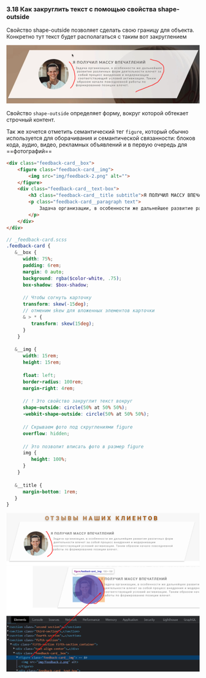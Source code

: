 ### **3.18 Как закруглить текст с помощью свойства shape-outside**

Свойство shape-outside позволяет сделать свою границу для объекта. Конкретно тут текст будет располагаться с таким вот закруглением

![](../_png/Pasted%20image%2020221011185059.png)

Свойство `shape-outside` определяет форму, вокруг которой обтекает строчный контент.

Так же хочется отметить семантический тег `figure`, который обычно используется для оборачивания и семантической связанности: блоков кода, аудио, видео, рекламных объявлений и в первую очередь для ==фотографий==

```HTML
<div class="feedback-card__box">  
    <figure class="feedback-card__img">  
        <img src="img/feedback-2.png" alt="">  
    </figure>  
    <div class="feedback-card__text-box">  
        <h3 class="feedback-card__title subtitle">Я ПОЛУЧИЛ МАССУ ВПЕЧАТЛЕНИЙ</h3>  
        <p class="feedback-card__paragraph text">  
            Задача организации, в особенности же дальнейшее развитие различных форм деятельности влечет за собой процесс внедрения и модернизации соответствующий условий активизации. Таким образом начало повседневной работы по формированию позиции влечет.  
        </p>  
    </div>  
</div>
```
```SCSS
// _feedback-card.scss
.feedback-card {  
   &__box {  
      width: 75%;  
      padding: 6rem;  
      margin: 0 auto;  
      background: rgba($color-white, .75);  
      box-shadow: $box-shadow;  
  
      // Чтобы согнуть карточку  
      transform: skew(-15deg);  
      // отменим skew для вложенных элементов карточки  
      & > * {  
         transform: skew(15deg);  
      }   
    }  
  
   &__img {  
      width: 15rem;  
      height: 15rem;  
  
      float: left;  
      border-radius: 100rem;  
      margin-right: 4rem;  
  
      // ! Это свойство закруглит текст вокруг  
      shape-outside: circle(50% at 50% 50%);  
      -webkit-shape-outside: circle(50% at 50% 50%);  
  
      // Скрываем фото под скруглениями figure  
      overflow: hidden;  
  
      // Это позволит вписать фото в размер figure  
      img {  
         height: 100%;  
      }   
    }  
  
   &__title {  
      margin-bottom: 1rem;  
   }  
}
```

![](../_png/Pasted%20image%2020221012193401.png)
![](../_png/Pasted%20image%2020221012193404.png)